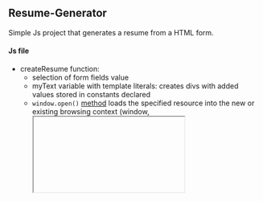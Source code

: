## Resume-Generator

Simple Js project that generates a resume from a HTML form. </br>

#### Js file 
* createResume function:
    * selection of form fields value
    * myText variable with template literals: creates divs with added values stored in constants declared
    * ```window.open()``` [method](https://developer.mozilla.org/en-US/docs/Web/API/Window/open) loads the specified resource into the new or existing browsing context (window, <iframe> or tab) with the specified name.
    * ```document.write()``` [method](https://developer.mozilla.org/en-US/docs/Web/API/Document/write) writes a string of text to a document stream opened by ```document.open()```





